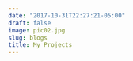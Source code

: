 ```yaml
---
date: "2017-10-31T22:27:21-05:00"
draft: false
image: pic02.jpg
slug: blogs
title: My Projects
---
```

